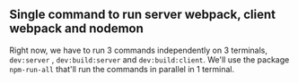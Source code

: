 ## Single command to run server webpack, client webpack and nodemon

Right now, we have to run 3 commands independently on 3 terminals, `dev:server` , `dev:build:server` and `dev:build:client`.
We'll use the package `npm-run-all` that'll run the commands in parallel in 1 terminal.
